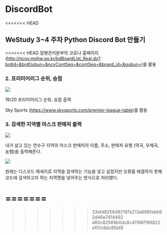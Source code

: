 # DiscordBot

<<<<<<< HEAD
## WeStudy 3~4 주차 Python Discord Bot 만들기




<<<<<<< HEAD
질병관리본부의 코로나 홈페이지(http://ncov.mohw.go.kr/bdBoardList_Real.do?brdId=&brdGubun=&ncvContSeq=&contSeq=&board_id=&gubun=)를 활용

### 2. 프리미어리그 순위, 승점

![](https://images.velog.io/images/sungjun-jin/post/3e019d13-0d96-44d8-a815-e5201370089c/image.png)

19/20 프리미어리그 순위, 승점 출력

Sky Sports (https://www.skysports.com/premier-league-table)를 활용

### 3. 검색한 지역별 마스크 판매처 출력

![](https://images.velog.io/images/sungjun-jin/post/880f2999-7da9-4502-8473-a05476f18a2b/image.png)

내가 살고 있는 연수구 지역의 마스크 판매처의 이름, 주소, 판매처 유형 (약국, 우체국, 농협)을 출력해준다. 

![](https://images.velog.io/images/sungjun-jin/post/ff8d1b70-a567-4d0d-a5e4-c1eec3353bf2/image.png)

원래는 디스코드 메세지로 지역을 검색하는 기능을 넣고 싶었지만 오류를 해결하지 못해 코드에 검색하고자 하는 지역명을 넣어주는 방식으로 처리했다. 

=======
=======
>>>>>>> 33efd8256d82197a213a6881ebb92d46e7414492
>>>>>>> d60c82569b0dc8c41196f196822ef01c8dc85bf8
